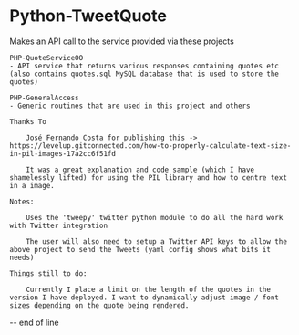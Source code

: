 # Python-TweetQuote

Makes an API call to the service provided via these projects

    PHP-QuoteServiceOO
    - API service that returns various responses containing quotes etc (also contains quotes.sql MySQL database that is used to store the quotes)
    
    PHP-GeneralAccess 
    - Generic routines that are used in this project and others

    Thanks To

        José Fernando Costa for publishing this -> https://levelup.gitconnected.com/how-to-properly-calculate-text-size-in-pil-images-17a2cc6f51fd

        It was a great explanation and code sample (which I have shamelessly lifted) for using the PIL library and how to centre text in a image.

    Notes:
    
        Uses the 'tweepy' twitter python module to do all the hard work with Twitter integration

        The user will also need to setup a Twitter API keys to allow the above project to send the Tweets (yaml config shows what bits it needs)

    Things still to do:

        Currently I place a limit on the length of the quotes in the version I have deployed. I want to dynamically adjust image / font sizes depending on the quote being rendered.

-- end of line

